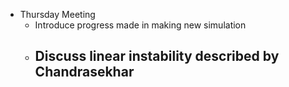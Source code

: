 - Thursday Meeting
	- Introduce progress made in making new simulation
	- Discuss linear instability described by Chandrasekhar
		- 